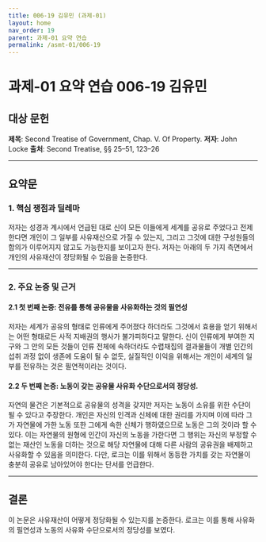 ```yaml
---
title: 006-19 김유민 (과제-01)
layout: home
nav_order: 19
parent: 과제-01 요약 연습
permalink: /asmt-01/006-19
---
```


# 과제-01 요약 연습 006-19 김유민 

## 대상 문헌  
**제목**: Second Treatise of Government, Chap. V. Of Property.
**저자**: John Locke
**출처**: Second Treatise, §§ 25–51, 123–26  

---

## 요약문

### 1. 핵심 쟁점과 딜레마
저자는 성경과 계시에서 언급된 대로 신이 모든 이들에게 세계를 공유로 주었다고 전제한다면 개인이 그 일부를 사유재산으로 가질 수 있는지, 그리고 그것에 대한 구성원들의 합의가 이루어지지 않고도 가능한지를 보이고자 한다. 저자는 아래의 두 가지 측면에서 개인의 사유재산이 정당화될 수 있음을 논증한다. 
 
---

### 2. 주요 논증 및 근거 

#### 2.1 첫 번째 논증: 전유를 통해 공유물을 사유화하는 것의 필연성 
저자는 세계가 공유의 형태로 인류에게 주어졌다 하더라도 그것에서 효용을 얻기 위해서는 어떤 형태로든 사적 지배권의 행사가 불가피하다고 말한다. 신이 인류에게 부여한 지구와 그 안의 모든 것들이 인류 전체에 속하더라도 수렵채집의 결과물들이 개별 인간의 섭취 과정 없이 생존에 도움이 될 수 없듯, 실질적인 이익을 위해서는 개인이 세계의 일부를 전유하는 것은 필연적이라는 것이다. 

#### 2.2 두 번째 논증: 노동이 갖는 공유물 사유화 수단으로서의 정당성. 
자연의 물건은 기본적으로 공유물의 성격을 갖지만 저자는 노동이 소유를 위한 수단이 될 수 있다고 주장한다. 개인은 자신의 인격과 신체에 대한 권리를 가지며 이에 따라 그가 자연물에 가한 노동 또한 그에게 속한 신체가 행하였으므로 노동은 그의 것이라 할 수 있다. 이는 자연물의 원형에 인간이 자신의 노동을 가한다면 그 행위는 자신의 부정할 수 없는 재산인 노동을 더하는 것으로 해당 자연물에 대해 다른 사람의 공유권을 배제하고 사유화할 수 있음을 의미한다. 다만, 로크는 이를 위해서 동등한 가치를 갖는 자연물이 충분히 공유로 남아있어야 한다는 단서를 언급한다.

---

## 결론
이 논문은 사유재산이 어떻게 정당화될 수 있는지를 논증한다. 로크는 이를 통해 사유화의 필연성과 노동의 사유화 수단으로서의 정당성를 보였다. 